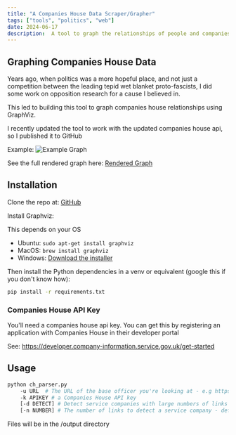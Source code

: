 ```yaml
---
title: "A Companies House Data Scraper/Grapher"
tags: ["tools", "politics", "web"]
date: 2024-06-17
description:  A tool to graph the relationships of people and companies on companies house using GraphViz and the companies house API. 
---
```

## Graphing Companies House Data

Years ago, when politics was a more hopeful place, and not just a competition between the leading tepid wet blanket proto-fascists,  I did some work on opposition research for a cause I believed in. 

This led to building this tool to graph companies house relationships using GraphViz. 

I recently updated the tool to work with the updated companies house api, so I published it to GitHub

Example: ![Example Graph](/images/ch_example.png)

See the full rendered graph here: [Rendered Graph](https://raw.githubusercontent.com/zeph1rus/companies_house_relationship_grapher/main/examples/WesleyPaulWilliamSTREETING.gv.svg)

## Installation

Clone the repo at: [GitHub](https://github.com/zeph1rus/companies_house_relationship_grapher/tree/main)

Install Graphviz:

This depends on your OS

- Ubuntu: `sudo apt-get install graphviz`
- MacOS: `brew install graphviz`
- Windows: [Download the installer](https://graphviz.org/download/)

Then install the Python dependencies in a venv or equivalent (google this if you don't know how):

```bash
pip install -r requirements.txt
```

### Companies House API Key

You'll need a companies house api key. You can get this by registering an application with Companies House in their developer portal

See: https://developer.company-information.service.gov.uk/get-started

## Usage

```bash
python ch_parser.py 
    -u URL  # The URL of the base officer you're looking at - e.g https://find-and-update.company-information.service.gov.uk/officers/zvMsdSrp3DBpbynbh7l5mg9MlPI/appointments
    -k APIKEY # a Companies House API key
    [-d DETECT] # Detect service companies with large numbers of links - 'true' or 'false' (default faulse)
    [-n NUMBER] # The number of links to detect a service company - default 250
```

Files will be in the /output directory 


